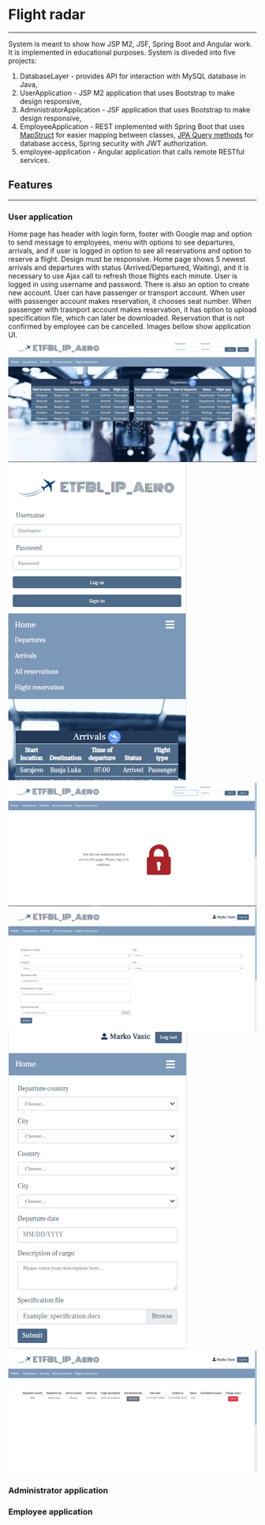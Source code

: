 # Flight radar
--------------

System is meant to show how JSP M2, JSF, Spring Boot and Angular work. It is implemented in educational purposes. System is diveded into five projects:
1) DatabaseLayer - provides API for interaction with MySQL database in Java,
2) UserApplication - JSP M2 application that uses Bootstrap to make design responsive,
3) AdministratorApplication - JSF application that uses Bootstrap to make design responsive,
4) EmployeeApplication - REST implemented with Spring Boot that uses [MapStruct](https://mapstruct.org/) for easier mapping between classes, [JPA Query methods](https://docs.spring.io/spring-data/jpa/docs/current/reference/html/#repositories.query-methods) for database access, Spring security with JWT authorization. 
5) employee-application - Angular application that calls remote RESTful services.

## Features
---------------
### User application
Home page has header with login form, footer with Google map and option to send message to employees, menu with options to see departures, arrivals, and if user is logged in option to see all reservations and option to reserve a flight. Design must be responsive. Home page shows 5 newest arrivals and departures with status (Arrived/Departured, Waiting), and it is necessary to use Ajax call to refresh those flights each minute. User is logged in using username and password. There is also an option to create new account. User can have passenger or transport account. When user with passenger account makes reservation, it chooses seat number. When passenger with trasnport account makes reservation, it has option to upload specification file, which can later be downloaded. Reservation that is not confirmed by employee can be cancelled. Images bellow show application UI.
![1](/img/1.PNG)
![1,1](/img/1.1.PNG)
![2](/img/2.PNG)
![4](/img/4.PNG)
![5](/img/5.PNG)
![6](/img/6.PNG)

### Administrator application

### Employee application
